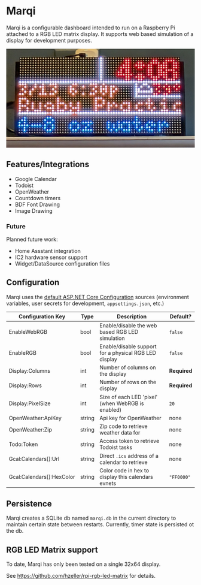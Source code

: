 # Marqi

Marqi is a configurable dashboard intended to run on a Raspberry Pi attached to a RGB LED matrix display. It supports web based simulation of a display for development purposes.

![Photo of Marqi running on a 32x64 RGB LED Matrix](/docs/img/photo.png)

## Features/Integrations

* Google Calendar
* Todoist
* OpenWeather
* Countdown timers
* BDF Font Drawing
* Image Drawing

### Future

Planned future work:

* Home Assstant integration
* IC2 hardware sensor support
* Widget/DataSource configuration files

## Configuration

Marqi uses the [default ASP.NET Core Configuration](https://learn.microsoft.com/en-us/aspnet/core/fundamentals/configuration/) sources (environment variables, user secrets for development, `appsettings.json`, etc.)

| Configuration Key         | Type   | Description                                            | Default?     |
|---------------------------|--------|--------------------------------------------------------|--------------|
| EnableWebRGB              | bool   |  Enable/disable the web based RGB LED simulation       | `false`      |
| EnableRGB                 | bool   |  Enable/disable support for a physical RGB LED display | `false`      |
| Display:Columns           | int    |  Number of columns on the display                      | **Required** |
| Display:Rows              | int    |  Number of rows on the display                         | **Required** |
| Display:PixelSize         | int    |  Size of each LED 'pixel' (when WebRGB is enabled)     | `20`         |
| OpenWeather:ApiKey        | string |  Api key for OpenWeather                               | none         |
| OpenWeather:Zip           | string |  Zip code to retrieve weather data for                 | none         |
| Todo:Token                | string |  Access token to retrieve Todoist tasks                | none         |
| Gcal:Calendars[]:Url      | string |  Direct `.ics` address of a calendar to retrieve       | none         |   
| Gcal:Calendars[]:HexColor | string |  Color code in hex to display this calendars evnets    | `"FF0000"`   | 

## Persistence

Marqi creates a SQLite db named `marqi.db` in the current directory to maintain certain state between restarts. Currently, timer state is persisted ot the db.

## RGB LED Matrix support

To date, Marqi has only been tested on a single 32x64 display.

See https://github.com/hzeller/rpi-rgb-led-matrix for details.